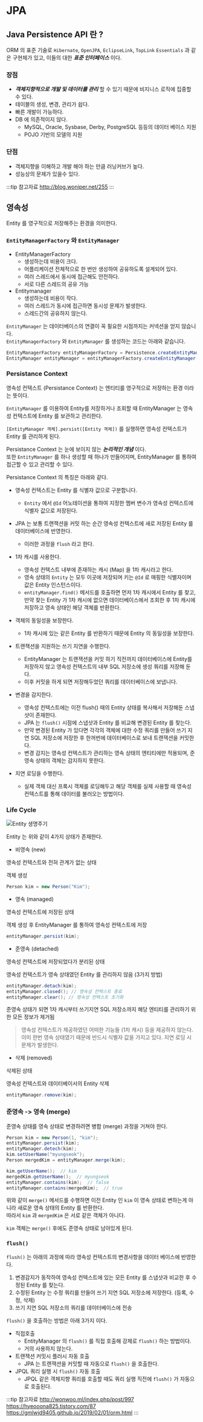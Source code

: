 # JPA

## Java Persistence API 란 ?

ORM 의 표준 기술로 `Hibernate`, `OpenJPA`, `EclipseLink`, `TopLink` `Essentials`  과 같은 구현체가 있고, 이들의 대한 _**표준 인터페이스**_ 이다.

### 장점

* _**객체지향적으로 개발 및 데이터를 관리**_ 할 수 있기 때문에 비지니스 로직에 집중할 수 있다.
* 테이블의 생성, 변경, 관리가 쉽다.
* 빠른 개발이 가능하다.
* DB 에 의존적이지 않다.
  * MySQL, Oracle, Sysbase, Derby, PostgreSQL 등등의 데이터 베이스 지원
  * POJO 기반의 모델의 지원

### 단점

* 객체지향을 이해하고 개발 해야 하는 만큼 러닝커브가 높다.
* 성능상의 문제가 있을수 있다.

:::tip 참고자료
<http://blog.woniper.net/255>
:::

## 영속성

Entity 를 영구적으로 저장해주는 환경을 의미한다.

### `EntityManagerFactory` 와 `EntityManager`

* EntityManagerFactory
  * 생성하는데 비용이 크다.
  * 어플리케이션 전체적으로 한 번만 생성하여 공유하도록 설계되어 있다.
  * 여러 스레드에서 동시에 접근해도 안전하다.
  * 서로 다른 스레드의 공유 가능
* Entitymanager
  * 생성하는데 비용이 작다.
  * 여러 스레드가 동시에 접근하면 동시성 문제가 발생한다.
  * 스레드간의 공유하지 않는다.

`EntityManager` 는 데이터베이스의 연결이 꼭 필요한 시점까지는 커넥션을 얻지 않습니다.  
`EntityManagerFactory` 와 `EntityManager` 를 생성하는 코드는 아래와 같습니다.

```java
EntityManagerFactory entityManagerFactory = Persistence.createEntityManagerFactory("person"); // 파라미터 : 영속성 단위 이름
EntityManager entityManager = entityManagerFactory.createEntityManager();
```

### Persistance Context

영속성 컨텍스트 (Persistance Context) 는 엔티티를 영구적으로 저장하는 환경 이라는 뜻이다.

`EntityManager` 를 이용하여 Entity를 저장하거나 조회할 때 EntityManager 는 영속성 컨텍스트에 Entity 를 보관하고 관리한다.

`[EntityManager 객체].persist([Entity 객체])` 를 실행하면 영속성 컨텍스트가 Entity 를 관리하게 된다.

Persistance Context 는 눈에 보이지 않는 _**논리적인 개념**_ 이다.  
또한 `EntityManager` 를 하나 생성할 때 하나가 만들어지며, EntityManager 를 통하여 접근할 수 있고 관리할 수 있다.

Persistance Context 의 특징은 아래와 같다.

* 영속성 컨텍스트는 Entity 를 식별자 값으로 구분합니다.
  * `Entity` 에서 `@Id` 어노테이션을 통하여 지정한 멤버 변수가 영속성 컨텍스트에 식별자 값으로 저장된다.

* JPA 는 보통 트랜잭션을 커밋 하는 순간 영속성 컨텍스트에 새로 저장된 Entity 를 데이터베이스에 반영한다.
  * 이러한 과정을 `flush` 라고 한다.

* 1차 캐시를 사용한다.
  * 영속성 컨텍스트 내부에 존재하는 캐시 (Map) 을 1차 캐시라고 한다.
  * 영속 상태의 `Entity` 는 모두 이곳에 저장되며 키는 `@Id` 로 매핑한 식별자이며 값은 Entity 인스턴스이다.
  * `entityManager.find()` 메서드를 호출하면 먼저 1차 캐시에서 Entity 를 찾고, 만약 찾는 Entity 가 1차 캐시에 없으면 데이터베이스에서 조회한 후 1차 캐시에 저장하고 영속 상태인 해당 객체를 반환한다.

* 객체의 동일성을 보장한다.
  * 1차 캐시에 있는 같은 Entity 를 반환하기 때문에 Entity 의 동일성을 보장한다.

* 트랜잭션을 지원하는 쓰기 지연을 수행한다.
  * EntityManager 는 트랜잭션을 커밋 하기 직전까지 데이터베이스에 Entity를 저장하지 않고 영속성 컨텍스트의 내부 SQL 저장소에 생성 쿼리를 저장해 둔다.
  * 이후 커밋을 하게 되면 저장해두었던 쿼리를 데이터베이스에 보냅니다.

* 변경을 감지한다.
  * 영속성 컨텍스트에는 이전 flush() 때의 Entity 상태를 복사해서 저장해둔 스냅샷이 존재한다.
  * JPA 는 `flush()` 시점에 스냅샷과 Entity 를 비교해 변경된 Entity 를 찾는다.
  * 만약 변경된 Entity 가 있다면 각각의 객체에 대한 수정 쿼리를 만들어 쓰기 지연 SQL 저장소에 저장한 후 한꺼번에 데이터베이스로 보내 트랜잭션을 커밋한다.
  * 변경 감지는 영속성 컨텍스트가 관리하는 영속 상태의 엔티티에만 적용되며, 준영속 상태의 객체는 감지하지 못한다.

* 지연 로딩을 수행한다.
  * 실제 객체 대신 프록시 객체를 로딩해두고 해당 객체를 실제 사용할 때 영속성 컨텍스트를 통해 데이터를 불러오는 방법이다.

### Life Cycle

![Entity 생명주기](/img/A097.png)

Entity 는 위와 같이 4가지 상태가 존재한다.

* 비영속 (new)

영속성 컨텍스트와 전혀 관계가 없는 상태

객체 생성

```java
Person kim = new Person("Kim");
```

* 영속 (managed)

영속성 컨텍스트에 저장된 상태

객체 생성 후 EntityManager 를 통하여 영속성 컨텍스트에 저장

```java
entityManager.persist(kim);
```

* 준영속 (detached)

영속성 컨텍스트에 저장되었다가 분리된 상태

영속성 컨텍스트가 영속 상태였던 Entity 를 관리하지 않음 (3가지 방법)

```java
entityManager.detach(kim);
entityManager.closed(); // 영속성 컨텍스트 종료
entityManager.clear(); // 영속성 컨텍스트 초기화
```

준영속 상태가 되면 1차 캐시부터 쓰기지연 SQL 저장소까지 해당 엔티티를 관리하기 위한 모든 정보가 제거됨

> 영속성 컨텍스트가 제공하였던 어떠한 기능들 (1차 캐시) 등을 제공하지 않는다.  
> 이미 한번 영속 상태였기 때문에 반드시 식별자 값을 가지고 있다.
> 지연 로딩 시 문제가 발생한다.

* 삭제 (removed)

삭제된 상태

영속성 컨텍스트와 데이터베이서의 Entity 삭제

```java
entityManager.remove(kim);
```

### 준영속 -> 영속 (merge)

준영속 상태를 영속 상태로 변경하려면 병합 (merge) 과정을 거쳐야 한다.

```java
Person kim = new Person(1, "kim");
entityManager.persist(kim);
entityManager.detech(kim);
kim.setUserName("myungseok");
Person mergedKim = entityManager.merge(kim);
```

```java
kim.getUserName();  // kim
mergedKim.getUserName();  // myungseok
entityManager.contains(kim);  // false
entityManager.contains(mergedKim);  // true
```

위와 같이 `merge()` 메서드를 수행하면 이전 Entity 인 `kim` 이 영속 상태로 변하는게 아니라 새로운 영속 상태의 Entity 를 반환한다.  
따라서 `kim` 과 `mergedKim` 은 서로 같은 객체가 아니다.

`kim` 객체는 `merge()` 후에도 준영속 상태로 남아있게 된다.

### `flush()`

`flush()` 는 아래의 과정에 따라 영속성 컨텍스트의 변경사항을 데이터 베이스에 반영한다.

1. 변경감지가 동작하여 영속성 컨텍스트에 있는 모든 Entity 를 스냅샷과 비교한 후 수정된 Entity 를 찾는다.
2. 수정된 Entity 는 수정 쿼리를 만들어 쓰기 지연 SQL 저장소에 저장한다. (등록, 수정, 삭제)
3. 쓰기 지연 SQL 저장소의 쿼리를 데이터베이스에 전송

`flush()` 을 호출하는 방법은 아래 3가지 이다.

* 직접호출
  * EntityManager 의 `flush()` 를 직접 호출해 강제로 `flush()` 하는 방법이다.
  * 거의 사용하지 않는다.
* 트랜잭션 커밋시 플러시 자동 호출
  * JPA 는 트랜잭션을 커밋할 때 자동으로 `flush()` 을 호출한다.
* JPQL 쿼리 실행 시 `flush()` 자동 호출
  * JPQL 같은 객체지향 쿼리를 호출할 때도 쿼리 실행 직전에 `flush()` 가 자동으로 호출된다.

:::tip 참고자료
<http://wonwoo.ml/index.php/post/997>  
<https://hyeooona825.tistory.com/87>  
<https://gmlwjd9405.github.io/2019/02/01/orm.html>
:::
